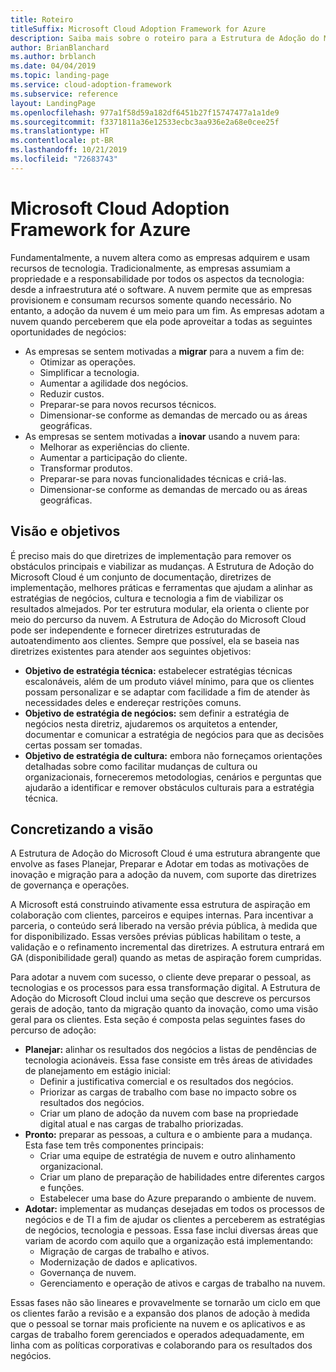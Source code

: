```yaml
---
title: Roteiro
titleSuffix: Microsoft Cloud Adoption Framework for Azure
description: Saiba mais sobre o roteiro para a Estrutura de Adoção do Microsoft Cloud para Azure.
author: BrianBlanchard
ms.author: brblanch
ms.date: 04/04/2019
ms.topic: landing-page
ms.service: cloud-adoption-framework
ms.subservice: reference
layout: LandingPage
ms.openlocfilehash: 977a1f58d59a182df6451b27f15747477a1a1de9
ms.sourcegitcommit: f3371811a36e12533ecbc3aa936e2a68e0cee25f
ms.translationtype: HT
ms.contentlocale: pt-BR
ms.lasthandoff: 10/21/2019
ms.locfileid: "72683743"
---
```

# <a name="microsoft-cloud-adoption-framework-for-azure"></a>Microsoft Cloud Adoption Framework for Azure

Fundamentalmente, a nuvem altera como as empresas adquirem e usam recursos de tecnologia. Tradicionalmente, as empresas assumiam a propriedade e a responsabilidade por todos os aspectos da tecnologia: desde a infraestrutura até o software. A nuvem permite que as empresas provisionem e consumam recursos somente quando necessário. No entanto, a adoção da nuvem é um meio para um fim. As empresas adotam a nuvem quando perceberem que ela pode aproveitar a todas as seguintes oportunidades de negócios:

- As empresas se sentem motivadas a **migrar** para a nuvem a fim de:
  - Otimizar as operações.
  - Simplificar a tecnologia.
  - Aumentar a agilidade dos negócios.
  - Reduzir custos.
  - Preparar-se para novos recursos técnicos.
  - Dimensionar-se conforme as demandas de mercado ou as áreas geográficas.
- As empresas se sentem motivadas a **inovar** usando a nuvem para:
  - Melhorar as experiências do cliente.
  - Aumentar a participação do cliente.
  - Transformar produtos.
  - Preparar-se para novas funcionalidades técnicas e criá-las.
  - Dimensionar-se conforme as demandas de mercado ou as áreas geográficas.

## <a name="vision-and-objectives"></a>Visão e objetivos

É preciso mais do que diretrizes de implementação para remover os obstáculos principais e viabilizar as mudanças. A Estrutura de Adoção do Microsoft Cloud é um conjunto de documentação, diretrizes de implementação, melhores práticas e ferramentas que ajudam a alinhar as estratégias de negócios, cultura e tecnologia a fim de viabilizar os resultados almejados. Por ter estrutura modular, ela orienta o cliente por meio do percurso da nuvem. A Estrutura de Adoção do Microsoft Cloud pode ser independente e fornecer diretrizes estruturadas de autoatendimento aos clientes. Sempre que possível, ela se baseia nas diretrizes existentes para atender aos seguintes objetivos:

- **Objetivo de estratégia técnica:** estabelecer estratégias técnicas escalonáveis, além de um produto viável mínimo, para que os clientes possam personalizar e se adaptar com facilidade a fim de atender às necessidades deles e endereçar restrições comuns.
- **Objetivo de estratégia de negócios:** sem definir a estratégia de negócios nesta diretriz, ajudaremos os arquitetos a entender, documentar e comunicar a estratégia de negócios para que as decisões certas possam ser tomadas.
- **Objetivo de estratégia de cultura:** embora não forneçamos orientações detalhadas sobre como facilitar mudanças de cultura ou organizacionais, forneceremos metodologias, cenários e perguntas que ajudarão a identificar e remover obstáculos culturais para a estratégia técnica.

## <a name="fulfilling-the-vision"></a>Concretizando a visão

A Estrutura de Adoção do Microsoft Cloud é uma estrutura abrangente que envolve as fases Planejar, Preparar e Adotar em todas as motivações de inovação e migração para a adoção da nuvem, com suporte das diretrizes de governança e operações.

A Microsoft está construindo ativamente essa estrutura de aspiração em colaboração com clientes, parceiros e equipes internas. Para incentivar a parceria, o conteúdo será liberado na versão prévia pública, à medida que for disponibilizado. Essas versões prévias públicas habilitam o teste, a validação e o refinamento incremental das diretrizes. A estrutura entrará em GA (disponibilidade geral) quando as metas de aspiração forem cumpridas.

Para adotar a nuvem com sucesso, o cliente deve preparar o pessoal, as tecnologias e os processos para essa transformação digital. A Estrutura de Adoção do Microsoft Cloud inclui uma seção que descreve os percursos gerais de adoção, tanto da migração quanto da inovação, como uma visão geral para os clientes. Esta seção é composta pelas seguintes fases do percurso de adoção:

- **Planejar:** alinhar os resultados dos negócios a listas de pendências de tecnologia acionáveis. Essa fase consiste em três áreas de atividades de planejamento em estágio inicial:
  - Definir a justificativa comercial e os resultados dos negócios.
  - Priorizar as cargas de trabalho com base no impacto sobre os resultados dos negócios.
  - Criar um plano de adoção da nuvem com base na propriedade digital atual e nas cargas de trabalho priorizadas.
- **Pronto:** preparar as pessoas, a cultura e o ambiente para a mudança. Esta fase tem três componentes principais:
  - Criar uma equipe de estratégia de nuvem e outro alinhamento organizacional.
  - Criar um plano de preparação de habilidades entre diferentes cargos e funções.
  - Estabelecer uma base do Azure preparando o ambiente de nuvem.
- **Adotar:** implementar as mudanças desejadas em todos os processos de negócios e de TI a fim de ajudar os clientes a perceberem as estratégias de negócios, tecnologia e pessoas. Essa fase inclui diversas áreas que variam de acordo com aquilo que a organização está implementando:
  - Migração de cargas de trabalho e ativos.
  - Modernização de dados e aplicativos.
  - Governança de nuvem.
  - Gerenciamento e operação de ativos e cargas de trabalho na nuvem.

Essas fases não são lineares e provavelmente se tornarão um ciclo em que os clientes farão a revisão e a expansão dos planos de adoção à medida que o pessoal se tornar mais proficiente na nuvem e os aplicativos e as cargas de trabalho forem gerenciados e operados adequadamente, em linha com as políticas corporativas e colaborando para os resultados dos negócios.
